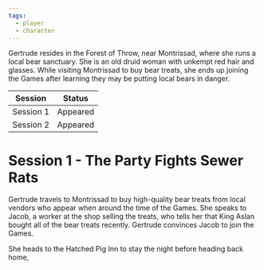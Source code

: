 ```yaml
---
tags:
  - player
  - character
---
```

Gertrude resides in the Forest of Throw, near Montrissad, where she runs a local bear sanctuary. She is an old druid woman with unkempt red hair and glasses. While visiting Montrissad to buy bear treats, she ends up joining the Games after learning they may be putting local bears in danger.

| Session | Status |
| :--: | :--: |
| Session 1 | Appeared |
| Session 2 | Appeared |
# Session 1 - The Party Fights Sewer Rats
Gertrude travels to Montrissad to buy high-quality bear treats from local vendors who appear when around the time of the Games. She speaks to Jacob, a worker at the shop selling the treats, who tells her that King Aslan bought all of the bear treats recently. Gertrude convinces Jacob to join the Games.

She heads to the Hatched Pig Inn to stay the night before heading back home, 